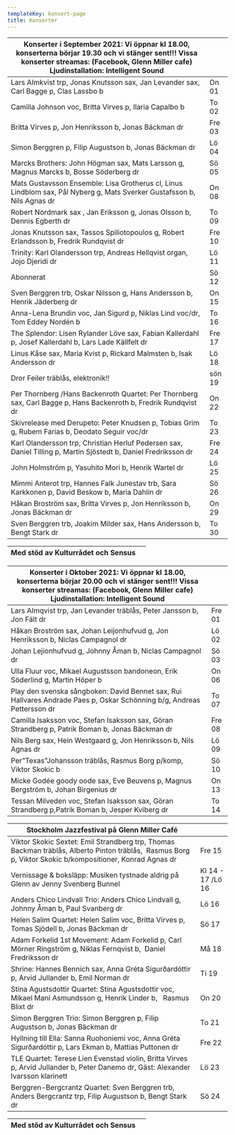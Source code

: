```yaml
---
templateKey: konsert-page
title: Konserter
---
```

| Konserter i September 2021: Vi öppnar kl 18.00, konserterna börjar 19.30 och vi stänger sent!!!  Vissa konserter streamas: (Facebook, Glenn Miller cafe) Ljudinstallation: Intelligent Sound |        |
| -------------------------------------------------------------------------------------------------------------------------------------------------------------------------------------------- | ------ |
| Lars Almkvist trp, Jonas Knutsson sax, Jan Levander sax, Carl Bagge p, Clas Lassbo b                                                                                                         | On 01  |
| Camilla Johnson voc, Britta Virves p, Ilaria Capalbo b                                                                                                                                       | To 02  |
| Britta Virves p, Jon Henriksson b, Jonas Bäckman dr                                                                                                                                          | Fre 03 |
| Simon Berggren p, Filip Augustson b, Jonas Bäckman dr                                                                                                                                        | Lö 04  |
| Marcks Brothers: John Högman sax, Mats Larsson g, Magnus Marcks b, Bosse Söderberg dr                                                                                                        | Sö 05  |
| Mats Gustavsson Ensemble: Lisa Grotherus cl,  Linus Lindblom sax, Pål Nyberg g, Mats Sverker Gustafsson  b, Nils Agnas dr                                                                    | On 08  |
| Robert Nordmark sax , Jan Eriksson g, Jonas Olsson b, Dennis Egberth dr                                                                                                                      | To 09  |
| Jonas Knutsson sax, Tassos Spiliotopoulos g, Robert Erlandsson b, Fredrik Rundqvist dr                                                                                                       | Fre 10 |
| Trinity: Karl Olandersson trp, Andreas Hellqvist organ, Jojo Djeridi dr                                                                                                                      | Lö 11  |
| Abonnerat                                                                                                                                                                                    | Sö 12  |
| Sven Berggren trb, Oskar Nilsson g, Hans Andersson b, Henrik Jäderberg dr                                                                                                                       | On 15  |
| Anna-Lena Brundin voc, Jan Sigurd p, Niklas Lind voc/dr, Tom Eddey Nordén b                                                                                                                  | To 16  |
| The Splendor: Lisen Rylander Löve sax, Fabian Kallerdahl p, Josef Kallerdahl b, Lars Lade Källfelt dr                                                                                        | Fre 17 |
| Linus Kåse sax, Maria Kvist p, Rickard Malmsten b, Isak Andersson dr                                                                                                                         | Lö 18  |
| Dror Feiler träblås, elektronik!!                                                                                                                                                            | sön 19 |
| Per Thornberg /Hans Backenroth Quartet: Per Thornberg sax, Carl Bagge p, Hans Backenroth b, Fredrik Rundqvist dr                                                                             | On 22  |
| Skivrelease med Derupeto: Peter Knudsen p, Tobias Grim g, Rubem Farias b, Deodato Seguir voc/dr                                                                                              | To 23  |
| Karl Olandersson trp, Christian Herluf Pedersen sax, Daniel Tilling p, Martin Sjöstedt b,  Daniel Fredriksson dr                                                                             | Fre 24 |
| John Holmström p, Yasuhito Mori b, Henrik Wartel dr                                                                                                                                          | Lö 25  |
| Mimmi Anterot trp, Hannes Falk Junestav trb, Sara Karkkonen p, David Beskow b, Maria Dahlin dr                                                                                               | Sö 26  |
| Håkan Broström sax, Britta Virves p, Jon Henriksson b, Jonas Bäckman dr                                                                                                                      | On 29  |
|Sven Berggren trb, Joakim Milder sax, Hans Andersson b, Bengt Stark dr|To 30|

| Med stöd av Kulturrådet och Sensus |     |
| ---------------------------------- | --- |

| Konserter i Oktober 2021: Vi öppnar kl 18.00, konserterna börjar 20.00 och vi stänger sent!!!  Vissa konserter streamas: (Facebook, Glenn Miller cafe) Ljudinstallation: Intelligent Sound |        |
| ------------------------------------------------------------------------------------------------------------------------------------------------------------------------------------------ | ------ |
| Lars Almqvist trp, Jan Levander träblås, Peter Jansson b, Jon Fält dr                                                                                                                      | Fre 01 |
| Håkan Broström sax, Johan Leijonhufvud g, Jon Henriksson b, Niclas Campagnol dr                                                                                                            | Lö 02  |
| Johan Lejionhufvud g, Johnny Åman b, Niclas Campagnol dr                                                                                                                                   | Sö 03  |
| Ulla Fluur voc, Mikael Augustsson bandoneon, Erik Söderlind g, Martin Höper b                                                                                                              | On 06  |
| Play den svenska sångboken: David Bennet sax, Rui Hallvares Andrade Paes p, Oskar Schönning b/g, Andreas Pettersson dr                                                                     | To 07  |
| Camilla Isaksson voc, Stefan Isaksson sax, Göran Strandberg p, Patrik Boman b, Jonas Bäckman dr                                                                                            | Fre 08 |
| Nils Berg sax, Hein Westgaard g, Jon Henriksson b,  Nils Agnas dr                                                                                                                                                            | Lö 09  |
| Per”Texas”Johansson träblås, Rasmus Borg p/komp, Viktor Skokic b                                                                                                                           | Sö 10  |
| Micke Godée goody oode  sax, Eve Beuvens p, Magnus Bergström b, Johan Birgenius dr                                                                                                                     | On 13  |
| Tessan Milveden voc, Stefan Isaksson sax, Göran Strandberg p,Patrik Boman b, Jesper Kviberg dr                                                                                             | To 14  |

| Stockholm Jazzfestival på Glenn Miller Café                                                                                                                |                   |
| ---------------------------------------------------------------------------------------------------------------------------------------------------------- | ----------------- |
| Viktor Skokic Sextet: Emil Strandberg trp, Thomas Backman träblås, Alberto Pinton träblås,  Rasmus Borg  p, Viktor Skokic b/kompositioner, Konrad Agnas dr | Fre 15            |
| Vernissage & boksläpp: Musiken tystnade aldrig på Glenn av Jenny Svenberg Bunnel                                              | Kl 14 - 17 /Lö 16 |
| Anders Chico Lindvall Trio: Anders Chico Lindvall g, Johnny Åman b, Paul Svanberg dr                                                                       | Lö 16             |
| Helen Salim Quartet: Helen Salim voc, Britta Virves p, Tomas Sjödell b, Jonas Bäckman dr                                                                   | Sö 17             |
| Adam Forkelid  1st Movement: Adam Forkelid p, Carl Mörner Ringström g, Niklas Fernqvist b,  Daniel Fredriksson dr                                          | Må 18             |
| Shrine: Hannes Bennich sax, Anna Gréta Sigurðardóttir p,  Arvid Jullander b, Emil Norman dr                                                                | Ti 19             |
| Stina Agustsdottir Quartet: Stina Agustsdottir voc, Mikael Mani Asmundsson g, Henrik Linder b,  	Rasmus Blixt dr                                           | On 20             |
| Simon Berggren Trio: Simon Berggren p, Filip Augustson b, Jonas Bäckman dr                                                                                 | To 21             |
| Hyllning till Ella: Sanna Ruohoniemi voc, Anna Gréta Sigurðardóttir p, Lars Ekman b, Mattias Puttonen dr                                                   | Fre 22            |
| TLE Quartet: Terese Lien Evenstad violin, Britta Virves p, Arvid Jullander b, Peter Danemo dr, Gäst: Alexander Ivarsson klarinett                          | Lö 23             |
| Berggren-Bergcrantz Quartet: Sven Berggren trb, Anders Bergcrantz trp, Filip Augustson b, Bengt Stark dr                                                   | Sö 24             |

| Med stöd av Kulturrådet och Sensus |     |
| ---------------------------------- | --- |
